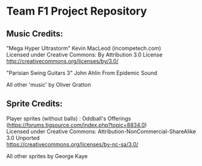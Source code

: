 <h1>Team F1 Project Repository</h1>


<h2>Music Credits:</h2>

"Mega Hyper Ultrastorm" Kevin MacLeod (incompetech.com) <br>
Licensed under Creative Commons: By Attribution 3.0 License <br>
http://creativecommons.org/licenses/by/3.0/

"Parisian Swing Guitars 3" John Ahlin
From Epidemic Sound

All other 'music' by Oliver Gratton

<h2>Sprite Credits:</h2>

Player sprites (without balls) : Oddball's Offerings (https://forums.tigsource.com/index.php?topic=8834.0) <br>
Licensed under Creative Commons: Attribution-NonCommercial-ShareAlike 3.0 Unported <br>
https://creativecommons.org/licenses/by-nc-sa/3.0/

All other sprites by George Kaye
